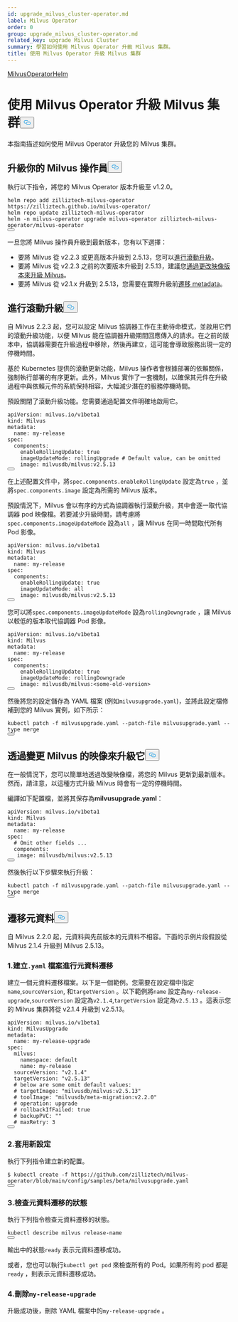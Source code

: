 ```yaml
---
id: upgrade_milvus_cluster-operator.md
label: Milvus Operator
order: 0
group: upgrade_milvus_cluster-operator.md
related_key: upgrade Milvus Cluster
summary: 學習如何使用 Milvus Operator 升級 Milvus 集群。
title: 使用 Milvus Operator 升級 Milvus 集群
---
```

<div class="tab-wrapper"><a href="/docs/zh-hant/v2.5.x/upgrade_milvus_cluster-operator.md" class='active '>Milvus</a><a href="/docs/zh-hant/v2.5.x/upgrade_milvus_cluster-helm.md" class=''>OperatorHelm</a></div>
<h1 id="Upgrade-Milvus-Cluster-with-Milvus-Operator" class="common-anchor-header">使用 Milvus Operator 升級 Milvus 集群<button data-href="#Upgrade-Milvus-Cluster-with-Milvus-Operator" class="anchor-icon" translate="no">
      <svg translate="no"
        aria-hidden="true"
        focusable="false"
        height="20"
        version="1.1"
        viewBox="0 0 16 16"
        width="16"
      >
        <path
          fill="#0092E4"
          fill-rule="evenodd"
          d="M4 9h1v1H4c-1.5 0-3-1.69-3-3.5S2.55 3 4 3h4c1.45 0 3 1.69 3 3.5 0 1.41-.91 2.72-2 3.25V8.59c.58-.45 1-1.27 1-2.09C10 5.22 8.98 4 8 4H4c-.98 0-2 1.22-2 2.5S3 9 4 9zm9-3h-1v1h1c1 0 2 1.22 2 2.5S13.98 12 13 12H9c-.98 0-2-1.22-2-2.5 0-.83.42-1.64 1-2.09V6.25c-1.09.53-2 1.84-2 3.25C6 11.31 7.55 13 9 13h4c1.45 0 3-1.69 3-3.5S14.5 6 13 6z"
        ></path>
      </svg>
    </button></h1><p>本指南描述如何使用 Milvus Operator 升級您的 Milvus 集群。</p>
<h2 id="Upgrade-your-Milvus-operator" class="common-anchor-header">升級你的 Milvus 操作員<button data-href="#Upgrade-your-Milvus-operator" class="anchor-icon" translate="no">
      <svg translate="no"
        aria-hidden="true"
        focusable="false"
        height="20"
        version="1.1"
        viewBox="0 0 16 16"
        width="16"
      >
        <path
          fill="#0092E4"
          fill-rule="evenodd"
          d="M4 9h1v1H4c-1.5 0-3-1.69-3-3.5S2.55 3 4 3h4c1.45 0 3 1.69 3 3.5 0 1.41-.91 2.72-2 3.25V8.59c.58-.45 1-1.27 1-2.09C10 5.22 8.98 4 8 4H4c-.98 0-2 1.22-2 2.5S3 9 4 9zm9-3h-1v1h1c1 0 2 1.22 2 2.5S13.98 12 13 12H9c-.98 0-2-1.22-2-2.5 0-.83.42-1.64 1-2.09V6.25c-1.09.53-2 1.84-2 3.25C6 11.31 7.55 13 9 13h4c1.45 0 3-1.69 3-3.5S14.5 6 13 6z"
        ></path>
      </svg>
    </button></h2><p>執行以下指令，將您的 Milvus Operator 版本升級至 v1.2.0。</p>
<pre><code translate="no">helm repo <span class="hljs-keyword">add</span> zilliztech-milvus-<span class="hljs-keyword">operator</span> https:<span class="hljs-comment">//zilliztech.github.io/milvus-operator/</span>
helm repo update zilliztech-milvus-<span class="hljs-keyword">operator</span>
helm -n milvus-<span class="hljs-keyword">operator</span> upgrade milvus-<span class="hljs-keyword">operator</span> zilliztech-milvus-<span class="hljs-keyword">operator</span>/milvus-<span class="hljs-keyword">operator</span>
<button class="copy-code-btn"></button></code></pre>
<p>一旦您將 Milvus 操作員升級到最新版本，您有以下選擇：</p>
<ul>
<li>要將 Milvus 從 v2.2.3 或更高版本升級到 2.5.13，您可以<a href="#Conduct-a-rolling-upgrade">進行滾動升級</a>。</li>
<li>要將 Milvus 從 v2.2.3 之前的次要版本升級到 2.5.13，建議您<a href="#Upgrade-Milvus-by-changing-its-image">通過更改映像版本來升級 Milvus</a>。</li>
<li>要將 Milvus 從 v2.1.x 升級到 2.5.13，您需要在實際升級前<a href="#Migrate-the-metadata">遷移 metadata</a>。</li>
</ul>
<h2 id="Conduct-a-rolling-upgrade" class="common-anchor-header">進行滾動升級<button data-href="#Conduct-a-rolling-upgrade" class="anchor-icon" translate="no">
      <svg translate="no"
        aria-hidden="true"
        focusable="false"
        height="20"
        version="1.1"
        viewBox="0 0 16 16"
        width="16"
      >
        <path
          fill="#0092E4"
          fill-rule="evenodd"
          d="M4 9h1v1H4c-1.5 0-3-1.69-3-3.5S2.55 3 4 3h4c1.45 0 3 1.69 3 3.5 0 1.41-.91 2.72-2 3.25V8.59c.58-.45 1-1.27 1-2.09C10 5.22 8.98 4 8 4H4c-.98 0-2 1.22-2 2.5S3 9 4 9zm9-3h-1v1h1c1 0 2 1.22 2 2.5S13.98 12 13 12H9c-.98 0-2-1.22-2-2.5 0-.83.42-1.64 1-2.09V6.25c-1.09.53-2 1.84-2 3.25C6 11.31 7.55 13 9 13h4c1.45 0 3-1.69 3-3.5S14.5 6 13 6z"
        ></path>
      </svg>
    </button></h2><p>自 Milvus 2.2.3 起，您可以設定 Milvus 協調器工作在主動待命模式，並啟用它們的滾動升級功能，以便 Milvus 能在協調器升級期間回應傳入的請求。在之前的版本中，協調器需要在升級過程中移除，然後再建立，這可能會導致服務出現一定的停機時間。</p>
<p>基於 Kubernetes 提供的滾動更新功能，Milvus 操作者會根據部署的依賴關係，強制執行部署的有序更新。此外，Milvus 實作了一套機制，以確保其元件在升級過程中與依賴元件的系統保持相容，大幅減少潛在的服務停機時間。</p>
<p>預設關閉了滾動升級功能。您需要通過配置文件明確地啟用它。</p>
<pre><code translate="no" class="language-yaml"><span class="hljs-attr">apiVersion:</span> <span class="hljs-string">milvus.io/v1beta1</span>
<span class="hljs-attr">kind:</span> <span class="hljs-string">Milvus</span>
<span class="hljs-attr">metadata:</span>
  <span class="hljs-attr">name:</span> <span class="hljs-string">my-release</span>
<span class="hljs-attr">spec:</span>
  <span class="hljs-attr">components:</span>
    <span class="hljs-attr">enableRollingUpdate:</span> <span class="hljs-literal">true</span>
    <span class="hljs-attr">imageUpdateMode:</span> <span class="hljs-string">rollingUpgrade</span> <span class="hljs-comment"># Default value, can be omitted</span>
    <span class="hljs-attr">image:</span> <span class="hljs-string">milvusdb/milvus:v2.5.13</span>
<button class="copy-code-btn"></button></code></pre>
<p>在上述配置文件中，將<code translate="no">spec.components.enableRollingUpdate</code> 設定為<code translate="no">true</code> ，並將<code translate="no">spec.components.image</code> 設定為所需的 Milvus 版本。</p>
<p>預設情況下，Milvus 會以有序的方式為協調器執行滾動升級，其中會逐一取代協調器 pod 映像檔。若要減少升級時間，請考慮將<code translate="no">spec.components.imageUpdateMode</code> 設為<code translate="no">all</code> ，讓 Milvus 在同一時間取代所有 Pod 影像。</p>
<pre><code translate="no" class="language-yaml"><span class="hljs-attr">apiVersion:</span> <span class="hljs-string">milvus.io/v1beta1</span>
<span class="hljs-attr">kind:</span> <span class="hljs-string">Milvus</span>
<span class="hljs-attr">metadata:</span>
  <span class="hljs-attr">name:</span> <span class="hljs-string">my-release</span>
<span class="hljs-attr">spec:</span>
  <span class="hljs-attr">components:</span>
    <span class="hljs-attr">enableRollingUpdate:</span> <span class="hljs-literal">true</span>
    <span class="hljs-attr">imageUpdateMode:</span> <span class="hljs-string">all</span>
    <span class="hljs-attr">image:</span> <span class="hljs-string">milvusdb/milvus:v2.5.13</span>
<button class="copy-code-btn"></button></code></pre>
<p>您可以將<code translate="no">spec.components.imageUpdateMode</code> 設為<code translate="no">rollingDowngrade</code> ，讓 Milvus 以較低的版本取代協調器 Pod 影像。</p>
<pre><code translate="no" class="language-yaml"><span class="hljs-attr">apiVersion:</span> <span class="hljs-string">milvus.io/v1beta1</span>
<span class="hljs-attr">kind:</span> <span class="hljs-string">Milvus</span>
<span class="hljs-attr">metadata:</span>
  <span class="hljs-attr">name:</span> <span class="hljs-string">my-release</span>
<span class="hljs-attr">spec:</span>
  <span class="hljs-attr">components:</span>
    <span class="hljs-attr">enableRollingUpdate:</span> <span class="hljs-literal">true</span>
    <span class="hljs-attr">imageUpdateMode:</span> <span class="hljs-string">rollingDowngrade</span>
    <span class="hljs-attr">image:</span> <span class="hljs-string">milvusdb/milvus:&lt;some-old-version&gt;</span>
<button class="copy-code-btn"></button></code></pre>
<p>然後將您的設定儲存為 YAML 檔案 (例如<code translate="no">milvusupgrade.yaml</code>)，並將此設定檔修補到您的 Milvus 實例，如下所示：</p>
<pre><code translate="no" class="language-shell">kubectl patch -f milvusupgrade.yaml --patch-file milvusupgrade.yaml --type merge 
<button class="copy-code-btn"></button></code></pre>
<h2 id="Upgrade-Milvus-by-changing-its-image" class="common-anchor-header">透過變更 Milvus 的映像來升級它<button data-href="#Upgrade-Milvus-by-changing-its-image" class="anchor-icon" translate="no">
      <svg translate="no"
        aria-hidden="true"
        focusable="false"
        height="20"
        version="1.1"
        viewBox="0 0 16 16"
        width="16"
      >
        <path
          fill="#0092E4"
          fill-rule="evenodd"
          d="M4 9h1v1H4c-1.5 0-3-1.69-3-3.5S2.55 3 4 3h4c1.45 0 3 1.69 3 3.5 0 1.41-.91 2.72-2 3.25V8.59c.58-.45 1-1.27 1-2.09C10 5.22 8.98 4 8 4H4c-.98 0-2 1.22-2 2.5S3 9 4 9zm9-3h-1v1h1c1 0 2 1.22 2 2.5S13.98 12 13 12H9c-.98 0-2-1.22-2-2.5 0-.83.42-1.64 1-2.09V6.25c-1.09.53-2 1.84-2 3.25C6 11.31 7.55 13 9 13h4c1.45 0 3-1.69 3-3.5S14.5 6 13 6z"
        ></path>
      </svg>
    </button></h2><p>在一般情況下，您可以簡單地透過改變映像檔，將您的 Milvus 更新到最新版本。然而，請注意，以這種方式升級 Milvus 時會有一定的停機時間。</p>
<p>編譯如下配置檔，並將其保存為<strong>milvusupgrade.yaml</strong>：</p>
<pre><code translate="no" class="language-yaml"><span class="hljs-attr">apiVersion:</span> <span class="hljs-string">milvus.io/v1beta1</span>
<span class="hljs-attr">kind:</span> <span class="hljs-string">Milvus</span>
<span class="hljs-attr">metadata:</span>
  <span class="hljs-attr">name:</span> <span class="hljs-string">my-release</span>
<span class="hljs-attr">spec:</span>
  <span class="hljs-comment"># Omit other fields ...</span>
  <span class="hljs-attr">components:</span>
   <span class="hljs-attr">image:</span> <span class="hljs-string">milvusdb/milvus:v2.5.13</span>
<button class="copy-code-btn"></button></code></pre>
<p>然後執行以下步驟來執行升級：</p>
<pre><code translate="no" class="language-shell">kubectl patch -f milvusupgrade.yaml --patch-file milvusupgrade.yaml --type merge 
<button class="copy-code-btn"></button></code></pre>
<h2 id="Migrate-the-metadata" class="common-anchor-header">遷移元資料<button data-href="#Migrate-the-metadata" class="anchor-icon" translate="no">
      <svg translate="no"
        aria-hidden="true"
        focusable="false"
        height="20"
        version="1.1"
        viewBox="0 0 16 16"
        width="16"
      >
        <path
          fill="#0092E4"
          fill-rule="evenodd"
          d="M4 9h1v1H4c-1.5 0-3-1.69-3-3.5S2.55 3 4 3h4c1.45 0 3 1.69 3 3.5 0 1.41-.91 2.72-2 3.25V8.59c.58-.45 1-1.27 1-2.09C10 5.22 8.98 4 8 4H4c-.98 0-2 1.22-2 2.5S3 9 4 9zm9-3h-1v1h1c1 0 2 1.22 2 2.5S13.98 12 13 12H9c-.98 0-2-1.22-2-2.5 0-.83.42-1.64 1-2.09V6.25c-1.09.53-2 1.84-2 3.25C6 11.31 7.55 13 9 13h4c1.45 0 3-1.69 3-3.5S14.5 6 13 6z"
        ></path>
      </svg>
    </button></h2><p>自 Milvus 2.2.0 起，元資料與先前版本的元資料不相容。下面的示例片段假設從 Milvus 2.1.4 升級到 Milvus 2.5.13。</p>
<h3 id="1-Create-a-yaml-file-for-metadata-migration" class="common-anchor-header">1.建立<code translate="no">.yaml</code> 檔案進行元資料遷移</h3><p>建立一個元資料遷移檔案。以下是一個範例。您需要在設定檔中指定<code translate="no">name</code>,<code translate="no">sourceVersion</code>, 和<code translate="no">targetVersion</code> 。以下範例將<code translate="no">name</code> 設定為<code translate="no">my-release-upgrade</code>,<code translate="no">sourceVersion</code> 設定為<code translate="no">v2.1.4</code>,<code translate="no">targetVersion</code> 設定為<code translate="no">v2.5.13</code> 。這表示您的 Milvus 集群將從 v2.1.4 升級到 v2.5.13。</p>
<pre><code translate="no"><span class="hljs-attr">apiVersion:</span> <span class="hljs-string">milvus.io/v1beta1</span>
<span class="hljs-attr">kind:</span> <span class="hljs-string">MilvusUpgrade</span>
<span class="hljs-attr">metadata:</span>
  <span class="hljs-attr">name:</span> <span class="hljs-string">my-release-upgrade</span>
<span class="hljs-attr">spec:</span>
  <span class="hljs-attr">milvus:</span>
    <span class="hljs-attr">namespace:</span> <span class="hljs-string">default</span>
    <span class="hljs-attr">name:</span> <span class="hljs-string">my-release</span>
  <span class="hljs-attr">sourceVersion:</span> <span class="hljs-string">&quot;v2.1.4&quot;</span>
  <span class="hljs-attr">targetVersion:</span> <span class="hljs-string">&quot;v2.5.13&quot;</span>
  <span class="hljs-comment"># below are some omit default values:</span>
  <span class="hljs-comment"># targetImage: &quot;milvusdb/milvus:v2.5.13&quot;</span>
  <span class="hljs-comment"># toolImage: &quot;milvusdb/meta-migration:v2.2.0&quot;</span>
  <span class="hljs-comment"># operation: upgrade</span>
  <span class="hljs-comment"># rollbackIfFailed: true</span>
  <span class="hljs-comment"># backupPVC: &quot;&quot;</span>
  <span class="hljs-comment"># maxRetry: 3</span>
<button class="copy-code-btn"></button></code></pre>
<h3 id="2-Apply-the-new-configuration" class="common-anchor-header">2.套用新設定</h3><p>執行下列指令建立新的配置。</p>
<pre><code translate="no">$ kubectl <span class="hljs-built_in">create</span> -f https://github.com/zilliztech/milvus-operator/blob/main/<span class="hljs-built_in">config</span>/samples/beta/milvusupgrade.yaml
<button class="copy-code-btn"></button></code></pre>
<h3 id="3-Check-the-status-of-metadata-migration" class="common-anchor-header">3.檢查元資料遷移的狀態</h3><p>執行下列指令檢查元資料遷移的狀態。</p>
<pre><code translate="no">kubectl <span class="hljs-keyword">describe</span> milvus <span class="hljs-keyword">release</span><span class="hljs-operator">-</span>name
<button class="copy-code-btn"></button></code></pre>
<p>輸出中的狀態<code translate="no">ready</code> 表示元資料遷移成功。</p>
<p>或者，您也可以執行<code translate="no">kubectl get pod</code> 來檢查所有的 Pod。如果所有的 pod 都是<code translate="no">ready</code> ，則表示元資料遷移成功。</p>
<h3 id="4-Delete-my-release-upgrade" class="common-anchor-header">4.刪除<code translate="no">my-release-upgrade</code></h3><p>升級成功後，刪除 YAML 檔案中的<code translate="no">my-release-upgrade</code> 。</p>
